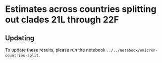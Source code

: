# Estimates across countries splitting out clades 21L through 22F

## Updating

To update these results, please run the notebook `../../notebook/omicron-countries-split`.
